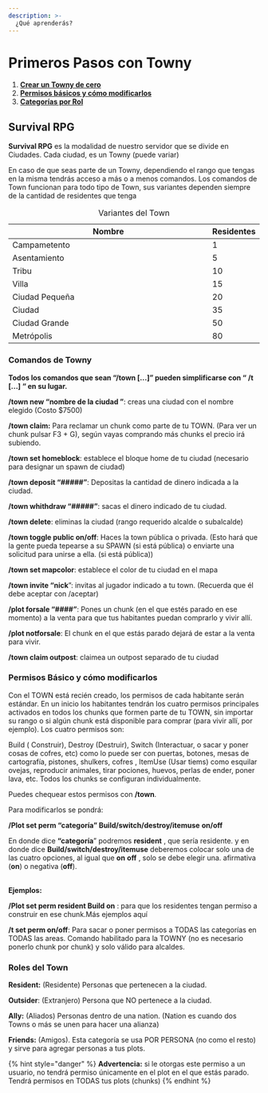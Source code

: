 ```yaml
---
description: >-
  ¿Qué aprenderás?
---
```


# Primeros Pasos con Towny

1. **<a href="#town_commands">Crear un Towny de cero</a>**
2. **<a href="#town_permissions">Permisos básicos y cómo modificarlos</a>**
3. **<a href="#town_roles">Categorías por Rol</a>**

## Survival RPG

​**Survival RPG** es la modalidad de nuestro servidor que se divide en Ciudades. Cada ciudad, es un Towny (puede variar)

En caso de que seas parte de un Towny, dependiendo el rango que tengas en la misma tendrás acceso a más o a menos comandos. Los comandos de Town funcionan para todo tipo de Town, sus variantes dependen siempre de la cantidad de residentes que tenga

<table id="town_variants">
  <caption>Variantes del Town</caption>
  <colgroup>
  	<col style="width: 90%;">
    <col style="width: 10%;">	
  </colgroup>
  <thead>
    <tr>
      <th>Nombre</th>
      <th>Residentes</th>
    </tr>
  </thead>
  <tbody>
    <tr>
      <td>Campametento</td>
      <td class="text-center">1</td>
    </tr>
    <tr>
      <td>Asentamiento</td>
      <td>5</td>
    </tr>
    <tr>
      <td>Tribu</td>
      <td>10</td>
    </tr>
    <tr>
      <td>Villa</td>
      <td>15</td>
    </tr>
    <tr>
      <td>Ciudad Pequeña</td>
      <td>20</td>
    </tr>
    <tr>
      <td>Ciudad</td>
      <td>35</td>
    </tr>
    <tr>
      <td>Ciudad Grande</td>
      <td>50</td>
    </tr>
    <tr>
      <td>Metrópolis</td>
      <td>80</td>
    </tr>
  </tbody>
</table>

<h3 id="town_commands">Comandos de Towny</h3>

**Todos los comandos que sean “/town \[...]” pueden simplificarse con “ /t \[...] “ en su lugar.**

**/town new “nombre de la ciudad ”**: creas una ciudad con el nombre elegido (Costo $7500)

**/town claim:** Para reclamar un chunk como parte de tu TOWN. (Para ver un chunk pulsar F3 + G), según vayas comprando más chunks el precio irá subiendo.

**/town set homeblock**: establece el bloque home de tu ciudad (necesario para designar un spawn de ciudad)

**/town deposit “#####”**: Depositas la cantidad de dinero indicada a la ciudad.

**/town whithdraw “#####”**: sacas el dinero indicado de tu ciudad.

**/town delete**: eliminas la ciudad (rango requerido alcalde o subalcalde)

**/town toggle public on/off**: Haces la town pública o privada. (Esto hará que la gente pueda tepearse a su SPAWN (si está pública) o enviarte una solicitud para unirse a ella. (si está pública))

**/town set mapcolor**: establece el color de tu ciudad en el mapa

**/town invite “nick**”: invitas al jugador indicado a tu town. (Recuerda que él debe aceptar con /aceptar)

**/plot forsale “####”**: Pones un chunk (en el que estés parado en ese momento) a la venta para que tus habitantes puedan comprarlo y vivir allí.

**/plot notforsale**: El chunk en el que estás parado dejará de estar a la venta para vivir.

**/town claim outpost**: claimea un outpost separado de tu ciudad

<h3 id="town_permissions">Permisos Básico y cómo modificarlos</h3>

Con el TOWN está recién creado, los permisos de cada habitante serán estándar. En un inicio los habitantes tendrán los cuatro permisos principales activados en todos los chunks que formen parte de tu TOWN, sin importar su rango o si algún chunk está disponible para comprar (para vivir allí, por ejemplo). Los cuatro permisos son:

Build ( Construir), Destroy (Destruir), Switch (Interactuar, o sacar y poner cosas de cofres, etc) como lo puede ser con puertas, botones, mesas de cartografía, pistones, shulkers, cofres , ItemUse (Usar tiems) como esquilar ovejas, reproducir animales, tirar pociones, huevos, perlas de ender, poner lava, etc. Todos los chunks se configuran individualmente.

Puedes chequear estos permisos con **/town**.

Para modificarlos se pondrá:

**/Plot set perm “categoría” Build/switch/destroy/itemuse** **on/off**

En donde dice **“categoría**” podremos **resident** , que sería residente. y en donde dice **Build/switch/destroy/itemuse** deberemos colocar solo una de las cuatro opciones, al igual que **on** **off** , solo se debe elegir una. afirmativa (**on**) o negativa (**off**).

\
**Ejemplos:**

**/Plot set perm resident Build on** : para que los residentes tengan permiso a construir en ese chunk.Más ejemplos aquí

**/t set perm on/off**: Para sacar o poner permisos a TODAS las categorías en TODAS las areas. Comando habilitado para la TOWNY (no es necesario ponerlo chunk por chunk) y solo válido para alcaldes.

<h3 id="town_roles">Roles del Town</h3>

**Resident:** (Residente) Personas que pertenecen a la ciudad.

**Outsider**: (Extranjero) Persona que NO pertenece a la ciudad.

**Ally:** (Aliados) Personas dentro de una nation. (Nation es cuando dos Towns o más se unen para hacer una alianza)

**Friends:** (Amigos). Esta categoría se usa POR PERSONA (no como el resto) y sirve para agregar personas a tus plots. 

{% hint style="danger" %}
**Advertencia:** si le otorgas este permiso a un usuario, no tendrá permiso únicamente en el plot en el que estás parado. Tendrá permisos en TODAS tus plots (chunks)
{% endhint %}
